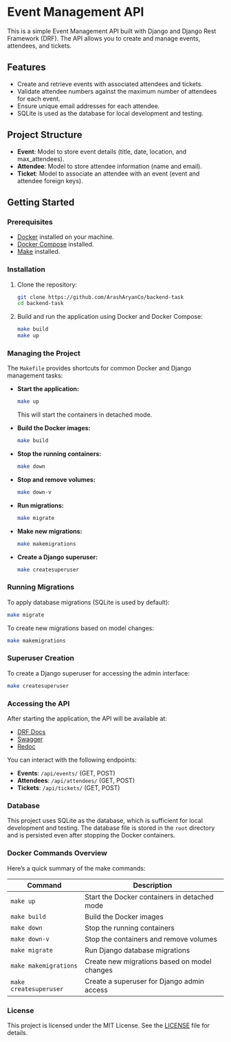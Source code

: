 # Event Management API

This is a simple Event Management API built with Django and Django Rest Framework (DRF). The API allows you to create and manage events, attendees, and tickets.

## Features

- Create and retrieve events with associated attendees and tickets.
- Validate attendee numbers against the maximum number of attendees for each event.
- Ensure unique email addresses for each attendee.
- SQLite is used as the database for local development and testing.

## Project Structure

- **Event**: Model to store event details (title, date, location, and max_attendees).
- **Attendee**: Model to store attendee information (name and email).
- **Ticket**: Model to associate an attendee with an event (event and attendee foreign keys).

## Getting Started

### Prerequisites

- [Docker](https://www.docker.com/get-started) installed on your machine.
- [Docker Compose](https://docs.docker.com/compose/install/) installed.
- [Make](https://www.gnu.org/software/make/manual/make.html) installed.

### Installation

1. Clone the repository:
   ```bash
   git clone https://github.com/ArashAryanCo/backend-task
   cd backend-task
   ```

2. Build and run the application using Docker and Docker Compose:

   ```bash
   make build
   make up
   ```

### Managing the Project

The `Makefile` provides shortcuts for common Docker and Django management tasks:

- **Start the application:**
  ```bash
  make up
  ```
  This will start the containers in detached mode.

- **Build the Docker images:**
  ```bash
  make build
  ```

- **Stop the running containers:**
  ```bash
  make down
  ```

- **Stop and remove volumes:**
  ```bash
  make down-v
  ```

- **Run migrations:**
  ```bash
  make migrate
  ```

- **Make new migrations:**
  ```bash
  make makemigrations
  ```

- **Create a Django superuser:**
  ```bash
  make createsuperuser
  ```

### Running Migrations

To apply database migrations (SQLite is used by default):

```bash
make migrate
```

To create new migrations based on model changes:

```bash
make makemigrations
```

### Superuser Creation

To create a Django superuser for accessing the admin interface:

```bash
make createsuperuser
```

### Accessing the API

After starting the application, the API will be available at:

- [DRF Docs](http://localhost:8000/api/)
- [Swagger](http://localhost:8000/api/schema/swagger-ui/#/)
- [Redoc](http://localhost:8000/api/schema/redoc/)

You can interact with the following endpoints:

- **Events**: `/api/events/` (GET, POST)
- **Attendees**: `/api/attendees/` (GET, POST)
- **Tickets**: `/api/tickets/` (GET, POST)

### Database

This project uses SQLite as the database, which is sufficient for local development and testing. The database file is stored in the `root` directory and is persisted even after stopping the Docker containers.

### Docker Commands Overview

Here’s a quick summary of the make commands:

| Command            | Description                                      |
|--------------------|--------------------------------------------------|
| `make up`          | Start the Docker containers in detached mode     |
| `make build`       | Build the Docker images                          |
| `make down`        | Stop the running containers                      |
| `make down-v`      | Stop the containers and remove volumes           |
| `make migrate`     | Run Django database migrations                   |
| `make makemigrations` | Create new migrations based on model changes    |
| `make createsuperuser` | Create a superuser for Django admin access     |

### License

This project is licensed under the MIT License. See the [LICENSE](./LICENCE) file for details.